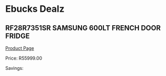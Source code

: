 
# Ebucks Dealz
## RF28R7351SR SAMSUNG 600LT FRENCH DOOR FRIDGE
[Product Page](https://www.ebucks.com/web/shop/productSelected.do?prodId=1094252931&catId=704986856)

Price: R55999.00

Savings: 


	